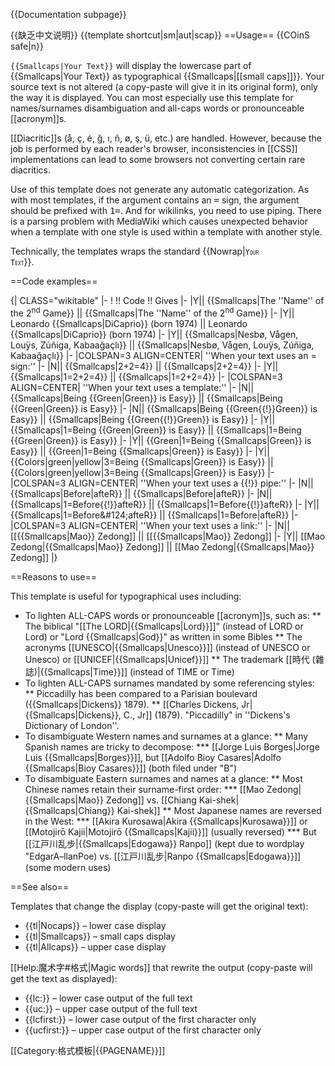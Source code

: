 <includeonly><!-- 在這裡加入模板的保護標識 --></includeonly><noinclude>{{Documentation subpage}}</noinclude>
<!-- 在本行下編輯模板說明 -->

{{缺乏中文说明}}
{{template shortcut|sm|aut|scap}}
==Usage==
{{COinS safe|n}}

<CODE><NOWIKI>{{Smallcaps|Your Text}}</NOWIKI></CODE> will display the lowercase part of {{Smallcaps|Your Text}} as typographical {{Smallcaps|[[small caps]]}}. Your source text is not altered (a copy-paste will give it in its original form), only the way it is displayed. You can most especially use this template for names/surnames disambiguation and all-caps words or pronounceable [[acronym]]s.

[[Diacritic]]s (å, ç, é, ğ, ı, ñ, ø, ş, ü, etc.) are handled. However, because the job is performed by each reader's browser, inconsistencies in [[CSS]] implementations can lead to some browsers not converting certain rare diacritics.

Use of this template does not generate any automatic categorization. As with most templates, if the argument contains an <TT>=</TT> sign, the argument should be prefixed with <TT>1=</TT>. And for wikilinks, you need to use piping. There is a parsing problem with MediaWiki which causes unexpected behavior when a template with one style is used within a template with another style. 

Technically, the templates wraps the standard {{Nowrap|<CODE><NOWIKI><SPAN STYLE="font-variant:small-caps;">Your Text</SPAN></NOWIKI></CODE>}}.

==Code examples==

{| CLASS="wikitable"
|-
! !! Code !! Gives
|-
|Y|| <nowiki>{{Smallcaps|The ''Name'' of the 2<SUP>nd</SUP> Game}}</nowiki> || {{Smallcaps|The ''Name'' of the 2<SUP>nd</SUP> Game}}
|-
|Y|| <nowiki>Leonardo {{Smallcaps|DiCaprio}} (born 1974)</nowiki> || Leonardo {{Smallcaps|DiCaprio}} (born 1974)
|-
|Y|| <nowiki>{{Smallcaps|Nesbø, Vågen, Louÿs, Zúñiga, Kabaağaçlı}}</nowiki> || {{Smallcaps|Nesbø, Vågen, Louÿs, Zúñiga, Kabaağaçlı}}
|-
|COLSPAN=3 ALIGN=CENTER| ''When your text uses an = sign:''
|-
|N|| <nowiki>{{Smallcaps|2+2=4}}</nowiki> || {{Smallcaps|2+2=4}}
|-
|Y|| <nowiki>{{Smallcaps|1=2+2=4}}</nowiki> || {{Smallcaps|1=2+2=4}}
|-
|COLSPAN=3 ALIGN=CENTER| ''When your text uses a template:''
|-
|N|| <nowiki>{{Smallcaps|Being {{Green|Green}} is Easy}}</nowiki> || {{Smallcaps|Being {{Green|Green}} is Easy}}
|-
|N|| <nowiki>{{Smallcaps|Being {{Green{{!}}Green}} is Easy}}</nowiki> || {{Smallcaps|Being {{Green{{!}}Green}} is Easy}}
|-
|Y|| <nowiki>{{Smallcaps|1=Being {{Green|Green}} is Easy}}</nowiki> || {{Smallcaps|1=Being {{Green|Green}} is Easy}}
|-
|Y|| <nowiki>{{Green|1=Being {{Smallcaps|Green}} is Easy}}</nowiki> || {{Green|1=Being {{Smallcaps|Green}} is Easy}}
|-
|Y|| <nowiki>{{Colors|green|yellow|3=Being {{Smallcaps|Green}} is Easy}}</nowiki> || {{Colors|green|yellow|3=Being {{Smallcaps|Green}} is Easy}}
|-
|COLSPAN=3 ALIGN=CENTER| ''When your text uses a {{!}} pipe:''
|-
|N|| <nowiki>{{Smallcaps|Before|afteR}}</nowiki> || {{Smallcaps|Before|afteR}}
|-
|N|| <nowiki>{{Smallcaps|1=Before{{!}}afteR}}</nowiki> || {{Smallcaps|1=Before{{!}}afteR}}
|-
|Y|| <nowiki>{{Smallcaps|1=Before&amp;#124;afteR}}</nowiki> || {{Smallcaps|1=Before&#124;afteR}}
|-
|COLSPAN=3 ALIGN=CENTER| ''When your text uses a link:''
|-
|N|| <nowiki>[[{{Smallcaps|Mao}} Zedong]]</nowiki> || [[{{Smallcaps|Mao}} Zedong]]
|-
|Y|| <nowiki>[[Mao Zedong|{{Smallcaps|Mao}} Zedong]]</nowiki> || [[Mao Zedong|{{Smallcaps|Mao}} Zedong]]
|}

==Reasons to use==

This template is useful for typographical uses including:

* To lighten ALL-CAPS words or pronounceable [[acronym]]s, such as:
** The biblical "[[The LORD|{{Smallcaps|Lord}}]]" (instead of LORD or Lord) or "Lord {{Smallcaps|God}}" as written in some Bibles
** The acronyms [[UNESCO|{{Smallcaps|Unesco}}]] (instead of UNESCO or Unesco) or [[UNICEF|{{Smallcaps|Unicef}}]]
** The trademark [[時代 (雜誌)|{{Smallcaps|Time}}]] (instead of TIME or Time)
* To lighten ALL-CAPS surnames mandated by some referencing styles:
** Piccadilly has been compared to a Parisian boulevard ({{Smallcaps|Dickens}} 1879).
** [[Charles Dickens, Jr|{{Smallcaps|Dickens}}, C., Jr]] (1879). "Piccadilly" in ''Dickens's Dictionary of London''.
* To disambiguate Western names and surnames at a glance:
** Many Spanish names are tricky to decompose:
*** [[Jorge Luis Borges|Jorge Luis {{Smallcaps|Borges}}]], but [[Adolfo Bioy Casares|Adolfo {{Smallcaps|Bioy Casares}}]] (both filed under "B")
* To disambiguate Eastern surnames and names at a glance:
** Most Chinese names retain their surname-first order:
*** [[Mao Zedong|{{Smallcaps|Mao}} Zedong]] vs. [[Chiang Kai-shek|{{Smallcaps|Chiang}} Kai-shek]]
** Most Japanese names are reversed in the West:
*** [[Akira Kurosawa|Akira {{Smallcaps|Kurosawa}}]] or [[Motojirō Kajii|Motojirō {{Smallcaps|Kajii}}]] (usually reversed)
*** But [[江戸川乱步|{{Smallcaps|Edogawa}} Ranpo]] (kept due to wordplay "EdgarA–llanPoe) vs. [[江戸川乱步|Ranpo {{Smallcaps|Edogawa}}]] (some modern uses)

==See also==

Templates that change the display (copy-paste will get the original text):

* {{tl|Nocaps}}    – lower case display
* {{tl|Smallcaps}} – small caps display
* {{tl|Allcaps}}   – upper case display

[[Help:魔术字#格式|Magic words]] that rewrite the output (copy-paste will get the text as displayed):

* <NOWIKI>{{</NOWIKI>lc:}}      – lower case output of the full text
* <NOWIKI>{{</NOWIKI>uc:}}      – upper case output of the full text
* <NOWIKI>{{</NOWIKI>lcfirst:}} – lower case output of the first character only
* <NOWIKI>{{</NOWIKI>ucfirst:}} – upper case output of the first character only

<includeonly>
<!-- PLEASE ADD CATEGORIES BELOW THIS LINE, THANKS. -->
[[Category:格式模板|{{PAGENAME}}]]
</includeonly>